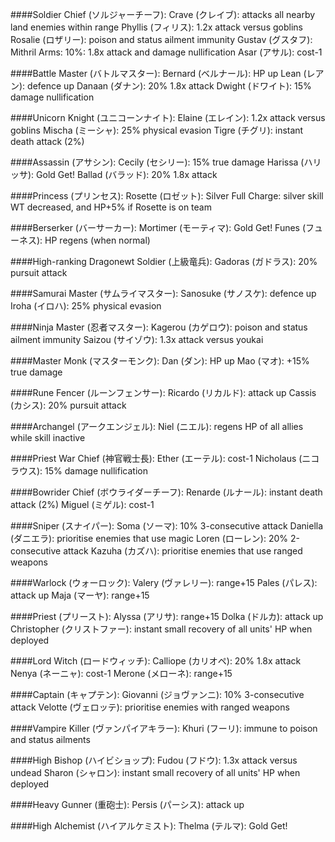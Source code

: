 ####Soldier Chief (ソルジャーチーフ):
Crave (クレイブ): attacks all nearby land enemies within range
Phyllis (フィリス): 1.2x attack versus goblins
Rosalie (ロザリー): poison and status ailment immunity
Gustav (グスタフ): Mithril Arms: 10%: 1.8x attack and damage nullification
Asar (アサル): cost-1

####Battle Master (バトルマスター):
Bernard (ベルナール): HP up
Lean (レアン): defence up
Danaan (ダナン): 20% 1.8x attack
Dwight (ドワイト): 15% damage nullification

####Unicorn Knight (ユニコーンナイト):
Elaine (エレイン): 1.2x attack versus goblins
Mischa (ミーシャ): 25% physical evasion
Tigre (チグリ): instant death attack (2%)

####Assassin (アサシン):
Cecily (セシリー): 15% true damage
Harissa (ハリッサ): Gold Get!
Ballad (バラッド): 20% 1.8x attack

####Princess (プリンセス):
Rosette (ロゼット): Silver Full Charge: silver skill WT decreased, and HP+5% if Rosette is on team

####Berserker (バーサーカー):
Mortimer (モーティマ): Gold Get!
Funes (フューネス): HP regens (when normal)

####High-ranking Dragonewt Soldier (上級竜兵):
Gadoras (ガドラス): 20% pursuit attack

####Samurai Master (サムライマスター):
Sanosuke (サノスケ): defence up
Iroha (イロハ): 25% physical evasion

####Ninja Master (忍者マスター):
Kagerou (カゲロウ): poison and status ailment immunity
Saizou (サイゾウ): 1.3x attack versus youkai

####Master Monk (マスターモンク):
Dan (ダン): HP up
Mao (マオ): +15% true damage

####Rune Fencer (ルーンフェンサー):
Ricardo (リカルド): attack up
Cassis (カシス): 20% pursuit attack

####Archangel (アークエンジェル):
Niel (ニエル): regens HP of all allies while skill inactive

####Priest War Chief (神官戦士長):
Ether (エーテル): cost-1
Nicholaus (ニコラウス): 15% damage nullification

####Bowrider Chief (ボウライダーチーフ):
Renarde (ルナール): instant death attack (2%)
Miguel (ミゲル): cost-1

####Sniper (スナイパー):
Soma (ソーマ): 10% 3-consecutive attack
Daniella (ダニエラ): prioritise enemies that use magic
Loren (ローレン): 20% 2-consecutive attack
Kazuha (カズハ): prioritise enemies that use ranged weapons

####Warlock (ウォーロック):
Valery (ヴァレリー): range+15
Pales (パレス): attack up
Maja (マーヤ): range+15

####Priest (プリースト):
Alyssa (アリサ): range+15
Dolka (ドルカ): attack up
Christopher (クリストファー): instant small recovery of all units' HP when deployed

####Lord Witch (ロードウィッチ):
Calliope (カリオペ): 20% 1.8x attack
Nenya (ネーニャ): cost-1
Merone (メローネ): range+15

####Captain (キャプテン):
Giovanni (ジョヴァンニ): 10% 3-consecutive attack
Velotte (ヴェロッテ): prioritise enemies with ranged weapons

####Vampire Killer (ヴァンパイアキラー):
Khuri (フーリ): immune to poison and status ailments

####High Bishop (ハイビショップ):
Fudou (フドウ): 1.3x attack versus undead
Sharon (シャロン): instant small recovery of all units' HP when deployed

####Heavy Gunner (重砲士):
Persis (パーシス): attack up

####High Alchemist (ハイアルケミスト):
Thelma (テルマ): Gold Get!
